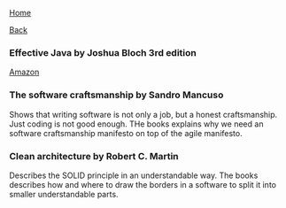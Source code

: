 [Home](/)

[Back](index.md)

### Effective Java by Joshua Bloch 3rd edition
[Amazon](https://www.amazon.com/Effective-Java-Joshua-Bloch/dp/0134685997)

### The software craftsmanship by Sandro Mancuso
Shows that writing software is not only a job, but a honest craftsmanship.
Just coding is not good enough. THe books explains why we need an software craftsmanship manifesto on top of the agile manifesto.

### Clean architecture by Robert C. Martin
Describes the SOLID principle in an understandable way.
The books describes how and where to draw the borders in a software to split it into smaller understandable parts.